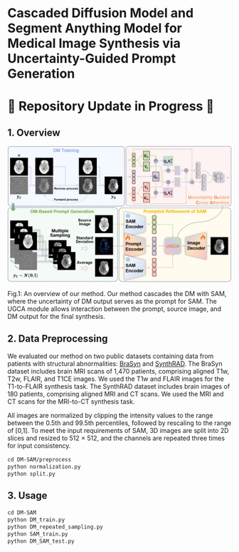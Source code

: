 # Cascaded Diffusion Model and Segment Anything Model for Medical Image Synthesis via Uncertainty-Guided Prompt Generation

# 🚧 Repository Update in Progress 🚧  

## 1. Overview
<img src="./images/overview.jpg" width="1000px"></img>

Fig.1: An overview of our method. Our method cascades the DM with SAM, where the uncertainty of DM output serves as the prompt for SAM. The UGCA module allows interaction between the prompt, source image, and DM output for the final synthesis.

## 2. Data Preprocessing
We evaluated our method on two public datasets containing data from patients with structural abnormalities: [BraSyn](https://www.synapse.org/Synapse:syn53708249/wiki/627507) and [SynthRAD](https://synthrad2023.grand-challenge.org/).
The BraSyn dataset includes brain MRI scans of 1,470 patients, comprising aligned T1w, T2w, FLAIR, and T1CE images.
We used the T1w and FLAIR images for the T1-to-FLAIR synthesis task.
The SynthRAD dataset includes brain images of 180 patients, comprising aligned MRI and CT scans.
We used the MRI and CT scans for the MRI-to-CT synthesis task. 

All images are normalized by clipping the intensity values to the range between the 0.5th and 99.5th percentiles, followed by rescaling to the range of [0,1].
To meet the input requirements of SAM, 3D images are split into 2D slices and resized to 512 $\times$ 512, and the channels are repeated three times for input consistency.

```
cd DM-SAM/preprocess
python normalization.py
python split.py
```

## 3. Usage

```
cd DM-SAM
python DM_train.py
python DM_repeated_sampling.py
python SAM_train.py
python DM_SAM_test.py
```
